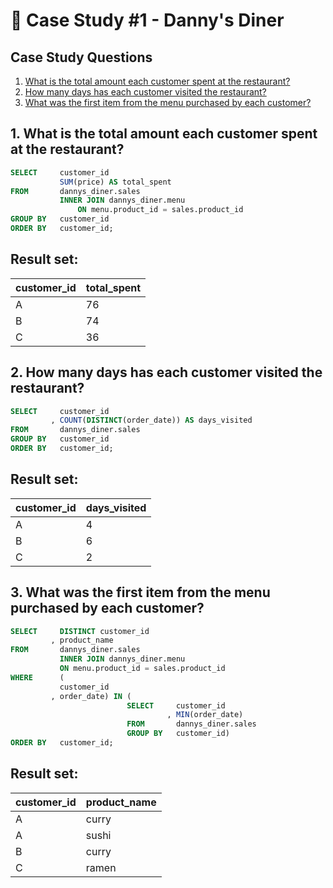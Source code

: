 # 🍜 Case Study #1 - Danny's Diner

## Case Study Questions

1. [What is the total amount each customer spent at the restaurant?](#1-what-is-the-total-amount-each-customer-spent-at-the-restaurant)
2. [How many days has each customer visited the restaurant?](#2-how-many-days-has-each-customer-visited-the-restaurant)
3. [What was the first item from the menu purchased by each customer?](#3-what-was-the-first-item-from-the-menu-purchased-by-each-customer)



## 1. What is the total amount each customer spent at the restaurant?

```sql
SELECT     customer_id
           SUM(price) AS total_spent
FROM       dannys_diner.sales
           INNER JOIN dannys_diner.menu
	           ON menu.product_id = sales.product_id
GROUP BY   customer_id
ORDER BY   customer_id;
```


## Result set:
| customer_id | total_spent |
| ----------- | ----------- |
| A           | 76          |
| B           | 74          |
| C           | 36          |



## 2. How many days has each customer visited the restaurant?

```sql
SELECT     customer_id
         , COUNT(DISTINCT(order_date)) AS days_visited
FROM       dannys_diner.sales
GROUP BY   customer_id
ORDER BY   customer_id;
```

## Result set:
| customer_id | days_visited |
| ----------- | ------------ |
| A           | 4            |
| B           | 6            |
| C           | 2            |


## 3. What was the first item from the menu purchased by each customer?

```sql
SELECT     DISTINCT customer_id
         , product_name
FROM       dannys_diner.sales
           INNER JOIN dannys_diner.menu
		   ON menu.product_id = sales.product_id
WHERE      (
           customer_id
         , order_date) IN (
                          SELECT     customer_id
                                   , MIN(order_date)
                          FROM       dannys_diner.sales
                          GROUP BY   customer_id)
ORDER BY   customer_id;
```

## Result set:
| customer_id | product_name |
| ----------- | ------------ |
| A           | curry        |
| A           | sushi        |
| B           | curry        |
| C           | ramen        |





